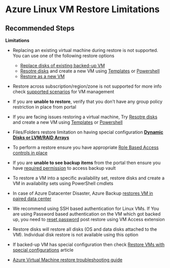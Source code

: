 <properties
	pageTitle="Azure Linux VM Restore Limitations"
	description="Limitations when restoring an Azure VM from backup"
	service="microsoft.recoveryservices"
	resource="vaults"
	authors="srinathv"
	ms.author="srinathv"
	displayOrder="9"
	selfHelpType="resource"
	supportTopicIds="32553297"
	resourceTags=""
	productPesIds="15207"
	cloudEnvironments="public"
	articleId="9344f1ee-97c8-459c-8a55-58c514b4d2ef"
/>

# Azure Linux VM Restore Limitations

## **Recommended Steps**

**Limitations**

- Replacing an existing virtual machine during restore is not supported. You can use one of the following restore options

	- [Replace disks of existing backed-up VM](https://aka.ms/VMRestore-ReplaceExisting-disks)
	- [Resotre disks](https://aka.ms/VMrestore-restore-disk) and create a new VM using [Templates](https://aka.ms/templates-to-customize-a-restored-vm) or [Powershell](https://aka.ms/AB-AA4e56j)
	- [Restore as a new VM](https://aka.ms/AzureBackup-Restore-NewVM)

- Restore across subscription/region/zone is not supported for more info check [supported scenarios](https://aka.ms/VMBackup-Support-VMManagement) for VM management<br>
- If you are **unable to restore**, verify that you don’t have any group policy restriction in place from portal <br>
- If you are facing issues restoring a virtual machine, Try [Resotre disks](https://aka.ms/VMrestore-restore-disk) and create a new VM using [Templates](https://aka.ms/templates-to-customize-a-restored-vm) or [Powershell](https://aka.ms/AB-AA4e56j)<br>
- Files/Folders restore limitation on having special configuration [**Dynamic Disks or LVM/RAID Arrays**](https://aka.ms/AB-AA4ecqw) <br>
- To perform a restore ensure you have appropriate [Role Based Access controls in place](https://aka.ms/AB-AA4ecqc) <br>
- If you are **unable to see backup items** from the portal then ensure you have [required permission](https://aka.ms/AB-AA4ecq6) to access backup vault <br>
- To restore a VM into a specific availability set, restore disks and create a VM in availability sets using PowerShell cmdlets <br>
- In case of Azure Datacenter Disaster, Azure Backup [restores VM in paired data center](https://aka.ms/AB-AA4e56v)<br>
- We recommend using SSH based authentication for Linux VMs. If You are using Password based authentication on the VM which got backed up, you need to [reset password](https://aka.ms/AB-AA4e56u) post restore using VM Access extension <br>
- Restore disks will restore all disks (OS and data disks attached to the VM). Individual disk restore is not available using this option <br>
- If backed-up VM has special configuration then check [Restore VMs with special configurations](https://aka.ms/AB-AA4e56v) article<br>
- [Azure Virtual Machine restore troubleshooting guide](https://aka.ms/AB-AA4ecqi)
